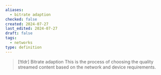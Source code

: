 ```yaml
---
aliases:
  - bitrate adaption
checked: false
created: 2024-07-27
last_edited: 2024-07-27
draft: false
tags:
  - networks
type: definition
---
```

>[!tldr] Bitrate adaption
>This is the process of choosing the quality streamed content based on the network and device requirements. 

